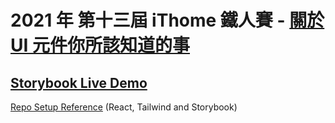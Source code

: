 # 2021 年 第十三屆 iThome 鐵人賽 - [關於 UI 元件你所該知道的事](https://ithelp.ithome.com.tw/articles/10259942)

## [Storybook Live Demo](https://6146f35ea30415003a5587a0-lusuplgadd.chromatic.com/)

[Repo Setup Reference](https://github.com/jeina7/react-storybook-tailwind) (React, Tailwind and Storybook)
